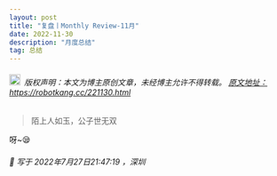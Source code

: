 ```yaml
---
layout: post
title: "复盘丨Monthly Review-11月"
date: 2022-11-30 
description: "月度总结"
tag: 总结
---   
```


<h6><img src="https://robotkang-1257995526.cos.ap-chengdu.myqcloud.com/icon/copyright.png" alt="copyright" style="display:inline;margin-bottom: -5px;" width="20" height="20"> 版权声明：本文为博主原创文章，未经博主允许不得转载。
<a target="_blank" href="https://robotkang.cc/221130.html">原文地址：https://robotkang.cc/221130.html </a>
</h6>                           
        
> 陌上人如玉，公子世无双         

呀~😪                     
                 
<h6> 

📌 写于 2022年7月27日21:47:19 ，深圳                                 

</h6>             




